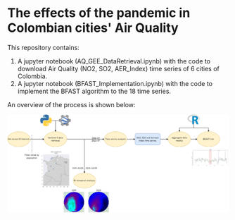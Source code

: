 # The effects of the pandemic in Colombian cities' Air Quality

This repository contains:
    
1. A jupyter notebook (AQ_GEE_DataRetrieval.ipynb) with the code to download Air Quality (NO2, SO2, AER_Index) time series of 6 cities of Colombia.
1. A jupyter notebook (BFAST_Implementation.ipynb) with the code to implement the BFAST algorithm to the 18 time series.

An overview of the process is shown below:


![figure](MD_Figures/AEO_Paper_Methodology.drawio.png)